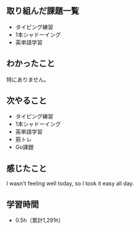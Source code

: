 ## 取り組んだ課題一覧
- タイピング練習
- 1本シャドーイング
- 英単語学習
## わかったこと
特にありません。
## 次やること
- タイピング練習
- 1本シャドーイング
- 英単語学習
- 筋トレ
- Go課題
## 感じたこと
I wasn't feeling well today, so I took it easy all day.

## 学習時間
- 0.5h（累計1,291h）
